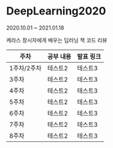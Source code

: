 # DeepLearning2020
2020.10.01 ~ 2021.01.18

케라스 창시자에게 배우는 딥러닝 책 코드 리뷰


|주차|공부 내용|발표 링크|
|------|---|---|
|1주차/2주차|테스트2|테스트3|
|3주차|테스트2|테스트3|
|4주차|테스트2|테스트3|
|5주차|테스트2|테스트3|
|6주차|테스트2|테스트3|
|7주차|테스트2|테스트3|
|8주차|테스트2|테스트3|

